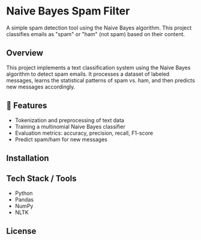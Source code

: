 # Naive Bayes Spam Filter

A simple spam detection tool using the Naive Bayes algorithm. This project classifies emails as "spam" or "ham" (not spam) based on their content.

## Overview
This project implements a text classification system using the Naive Bayes algorithm to detect spam emails. It processes a dataset of labeled messages, learns the statistical patterns of spam vs. ham, and then predicts new messages accordingly.

## 🚀 Features
- Tokenization and preprocessing of text data
- Training a multinomial Naive Bayes classifier
- Evaluation metrics: accuracy, precision, recall, F1-score
- Predict spam/ham for new messages

## Installation

## Tech Stack / Tools
- Python
- Pandas
- NumPy
- NLTK

## License